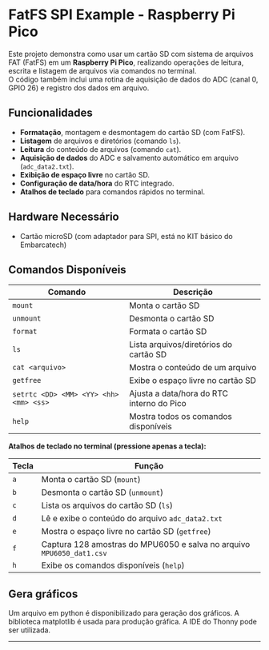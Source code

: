 # FatFS SPI Example - Raspberry Pi Pico

Este projeto demonstra como usar um cartão SD com sistema de arquivos FAT (FatFS) em um **Raspberry Pi Pico**, realizando operações de leitura, escrita e listagem de arquivos via comandos no terminal.  
O código também inclui uma rotina de aquisição de dados do ADC (canal 0, GPIO 26) e registro dos dados em arquivo.

## Funcionalidades

- **Formatação**, montagem e desmontagem do cartão SD (com FatFS).
- **Listagem** de arquivos e diretórios (comando `ls`).
- **Leitura** do conteúdo de arquivos (comando `cat`).
- **Aquisição de dados** do ADC e salvamento automático em arquivo (`adc_data2.txt`).
- **Exibição de espaço livre** no cartão SD.
- **Configuração de data/hora** do RTC integrado.
- **Atalhos de teclado** para comandos rápidos no terminal.

## Hardware Necessário

- Cartão microSD (com adaptador para SPI, está no KIT básico do Embarcatech)

## Comandos Disponíveis



| Comando                               | Descrição                                              | 
|---------------------------------------|--------------------------------------------------------|
| `mount`                               | Monta o cartão SD                                      | 
| `unmount`                             | Desmonta o cartão SD                                   | 
| `format`                              | Formata o cartão SD                                    | 
| `ls`                                  | Lista arquivos/diretórios do cartão SD                 |
| `cat <arquivo>`                       | Mostra o conteúdo de um arquivo                        | 
| `getfree`                             | Exibe o espaço livre no cartão SD                      |
| `setrtc <DD> <MM> <YY> <hh> <mm> <ss>`| Ajusta a data/hora do RTC interno do Pico              |
| `help`                                | Mostra todos os comandos disponíveis                   |

**Atalhos de teclado no terminal (pressione apenas a tecla):**

| Tecla  | Função                                                               |
|--------|----------------------------------------------------------------------|
| `a`    | Monta o cartão SD (`mount`)                                          |
| `b`    | Desmonta o cartão SD (`unmount`)                                     |
| `c`    | Lista os arquivos do cartão SD (`ls`)                                |
| `d`    | Lê e exibe o conteúdo do arquivo `adc_data2.txt`                     |
| `e`    | Mostra o espaço livre no cartão SD (`getfree`)                       |
| `f`    | Captura 128 amostras do MPU6050 e salva no arquivo `MPU6050_dat1.csv`|
| `h`    | Exibe os comandos disponíveis (`help`)                               |


## Gera gráficos

Um arquivo em python é disponibilizado para geração dos gráficos. 
A biblioteca matplotlib é usada para produção gráfica.
A IDE do Thonny pode ser utilizada.


---